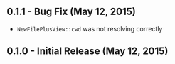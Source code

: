 ## 0.1.1 - Bug Fix (May 12, 2015)
* `NewFilePlusView::cwd` was not resolving correctly

## 0.1.0 - Initial Release (May 12, 2015)
